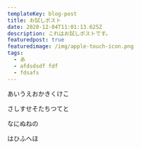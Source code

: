 ```yaml
---
templateKey: blog-post
title: お試しポスト
date: 2020-12-04T11:01:13.625Z
description: これはお試しポストです。
featuredpost: true
featuredimage: /img/apple-touch-icon.png
tags:
  - あ
  - afdsdsdf fdf
  - fdsafs
---
```

あいうえおかきくけこ

さしすせそたちつてと

なにぬねの

はひふへほ